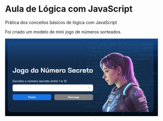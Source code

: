 # Aula de Lógica com JavaScript

Prática dos conceitos básicos de lógica com JavaScript

Foi criado um modelo de mini jogo de números sorteados.

<img src="img/front.png">
